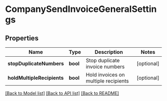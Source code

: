 # CompanySendInvoiceGeneralSettings

## Properties
Name | Type | Description | Notes
------------ | ------------- | ------------- | -------------
**stopDuplicateNumbers** | **bool** | Stop duplicate invoice numbers | [optional] 
**holdMultipleRecipients** | **bool** | Hold invoices on multiple recipients | [optional] 

[[Back to Model list]](../README.md#documentation-for-models) [[Back to API list]](../README.md#documentation-for-api-endpoints) [[Back to README]](../README.md)


